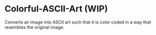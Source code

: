 # Colorful-ASCII-Art (WIP)
Converts an image into ASCII art such that it is color coded in a way that resembles the original image. 
